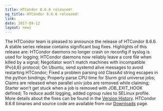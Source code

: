 ```yaml
---
title: HTCondor 8.6.6 released!
og_title: HTCondor 8.6.6 released!
link: 
date: 2017-09-12
layout: news
---
```


The HTCondor team is pleased to announce the release of HTCondor 8.6.6. A stable series release contains significant bug fixes.  Highlights of this release are: HTCondor daemons no longer crash on reconfig if syslog is used for logging; HTCondor daemons now reliably leave a core file when killed by a signal; Negotiator won't match machines with incompatible IPv{4,6} protocol; On Ubuntu, send systemd alive messages to avoid restarting HTCondor; Fixed a problem parsing old ClassAd string escapes in the python bindings; Properly parse CPU time for Slurm grid universe jobs; Claims are released when parallel univ jobs are removed while claiming; Starter won't get stuck when a job is removed with JOB_EXIT_HOOK defined; To reduce audit logging, added cgroup rules to SELinux profile.  More details about the fixes can be found in the <a href="http://htcondor.org/manual/v8.6.6/10_3Stable_Release.html">Version History</a>.  HTCondor 8.6.6 binaries and source code are available from our <a href="http://htcondor.org/downloads/">Downloads</a> page. 
